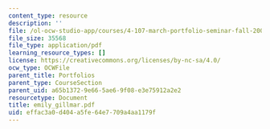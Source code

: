 ```yaml
---
content_type: resource
description: ''
file: /ol-ocw-studio-app/courses/4-107-march-portfolio-seminar-fall-2003/effac3a0d404a5fe64e7709a4aa1179f_emily_gillmar.pdf
file_size: 35568
file_type: application/pdf
learning_resource_types: []
license: https://creativecommons.org/licenses/by-nc-sa/4.0/
ocw_type: OCWFile
parent_title: Portfolios
parent_type: CourseSection
parent_uid: a65b1372-9e66-5ae6-9f08-e3e75912a2e2
resourcetype: Document
title: emily_gillmar.pdf
uid: effac3a0-d404-a5fe-64e7-709a4aa1179f
---
```

